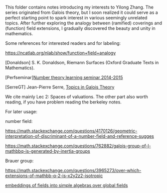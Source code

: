 This folder contains notes introducing my interests to Yilong Zhang. The series originated from Galois theory, but I soon realized it could serve as a perfect starting point to spark interest in various seemingly unrelated topics. After further exploring the analogy between (ramified) coverings and (function) field extensions, I gradually discovered the beauty and unity in mathematics.

Some references for interested readers and for labeling:

https://ncatlab.org/nlab/show/function+field+analogy

\[Donaldson\] S. K. Donaldson, Riemann Surfaces (Oxford Graduate Texts in Mathematics).

\[Perfseminar\][Number theory learning seminar 2014-2015](http://math.stanford.edu/~conrad/Perfseminar/)

\[SerreGT\] Jean-Pierre Serre, [Topics in Galois Theory](http://cm2vivi2002.free.fr/JPS-biblio/JPS-32.pdf)

We cite mainly Lec 2: Spaces of valuations. The other part also worth reading, if you have problem reading the berkeley notes.



For later usage:

number field:

https://math.stackexchange.com/questions/4170126/geometric-interpretation-of-discriminant-of-a-number-field-and-reference-sugges

https://math.stackexchange.com/questions/762882/galois-group-of-l-mathbbq-is-generated-by-inertia-groups

Brauer group:

https://math.stackexchange.com/questions/3965273/over-which-extensions-of-mathbb-q-2-is-x2y2z2-isotropic

[embeddings of fields into simple algebras over global fields](https://projecteuclid.org/journals/asian-journal-of-mathematics/volume-18/issue-2/Embeddings-of-fields-into-simple-algebras-over-global-fields/ajm/1409168529.pdf)

